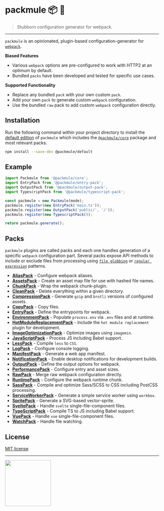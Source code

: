 # packmule 📦 🐴
> Stubborn configuration generator for webpack.

---

`packmule` is an opinionated, plugin-based configuration-generator for [`webpack`](https://webpack.js.org/).

**Biased Features**
* Various `webpack` options are pre-configured to work with HTTP2 at an optimum by default.
* Bundled `packs` have been developed and tested for specific use cases.

**Supported Functionality**
* Replace any bundled `pack` with your own custom `pack`.
* Add your own `pack` to generate custom `webpack` configuration.
* Use the bundled `raw` pack to add custom `webpack` configuration directly.

## Installation

Run the following command within your project directory to install the
[default edition](packages/edition-default/) of `packmule` which includes
the [`@packmule/core`](packages/core/) package and most relevant packs.

```sh
npm install --save-dev @packmule/default
```

## Example

```ts
import Packmule from '@packmule/core';
import EntryPack from '@packmule/entry-pack';
import OutputPack from '@packmule/output-pack';
import TypescriptPack from '@packmule/typescript-pack';

const packmule = new Packmule(mode);
packmule.register(new EntryPack('main.ts'));
packmule.register(new OutputPack('public/', '/'));
packmule.register(new TypescriptPack());

return packmule.generate();
```

## Packs
`packmule` plugins are called packs and each one handles generation of a specific `webpack` configuration part.
Several packs expose API methods to include or exclude files from processing using
[`file globbing`](https://en.wikipedia.org/wiki/Glob_(programming)) or
[`regular expression`](https://en.wikipedia.org/wiki/Regular_expression) patterns.

* **[AliasPack](packages/pack-alias/)** - Configure webpack aliases.
* **[AssetsPack](packages/pack-assets/)** - Create an asset map file for use with hashed file names.
* **[ChunkPack](packages/pack-chunk/)** - Wrap the webpack chunk-plugin.
* **[CleanPack](packages/pack-clean/)** - Delete everything within a given directory.
* **[CompressionPack](packages/pack-compression/)** - Generate `gzip` and `brotli` versions of configured assets.
* **[CopyPack](packages/pack-copy/)** - Copy files.
* **[EntryPack](packages/pack-entry/)** - Define the entrypoints for webpack.
* **[EnvironmentPack](packages/pack-environment/)** - Populate `process.env` via `.env` files and at runtime.
* **[HotModuleReplacementPack](packages/pack-hmr/)** - Include the `hot module replacement` plugin for development.
* **[ImageOptimizationPack](packages/pack-image-optimization/)** - Optimize images using `imagemin`.
* **[JavaScriptPack](packages/pack-javascript/)** - Process JS including Babel support.
* **[LessPack](packages/pack-less/)** - Compile `less` to `CSS`.
* **[LogPack](packages/pack-log/)** - Configure console logging.
* **[ManifestPack](packages/pack-manifest/)** - Generate a web app manifest.
* **[NotificationPack](packages/pack-notification/)** - Enable desktop notifications for development builds.
* **[OutputPack](packages/pack-output/)** - Define the output options for webpack.
* **[PerformancePack](packages/pack-performance/)** - Configure entry and asset sizes.
* **[RawPack](packages/pack-raw/)** - Merge raw webpack configuration directly.
* **[RuntimePack](packages/pack-runtime/)** - Configure the webpack runtime chunk.
* **[SassPack](packages/pack-sass/)** - Compile and optimize Sass/SCSS to CSS including PostCSS processing.
* **[ServiceWorkerPack](packages/pack-service-worker/)** - Generate a simple service worker using `workbox`.
* **[SpritePack](packages/pack-sprite/)** - Generate a SVG-based vector-sprite.
* **[SveltePack](packages/pack-svelte/)** - Handle `svelte` single-file-component files.
* **[TypeScriptPack](packages/pack-typescript/)** - Compile TS to JS including Babel support.
* **[VuePack](packages/pack-vue/)** - Handle `vue` single-file-component files.
* **[WatchPack](packages/pack-watch/)** - Handle file watching.

## License

[MIT license](LICENSE)

---

[<img src="https://www.pixelart.at/fileadmin/images/logo-new/logo.svg" width="150">](https://www.pixelart.at/)
